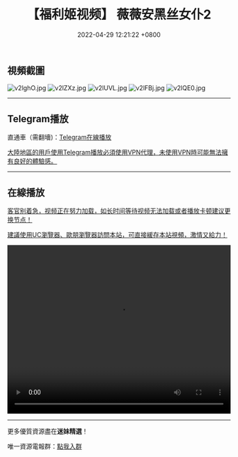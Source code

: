 ﻿---
layout: post
title:  "【福利姬视频】 薇薇安黑丝女仆2"
date:   2022-04-29 12:21:22 +0800
categories: FuLiJi
tags: 推特 福利姬   薇薇安 女仆2 黑丝
img: https://kanjiantu.top/images/2022/04/29/v2lghO.jpg
---


## 視頻截圖

![v2lghO.jpg](https://kanjiantu.top/images/2022/04/29/v2lghO.jpg)
![v2lZXz.jpg](https://kanjiantu.top/images/2022/04/29/v2lZXz.jpg)
![v2lUVL.jpg](https://kanjiantu.top/images/2022/04/29/v2lUVL.jpg)
![v2lFBj.jpg](https://kanjiantu.top/images/2022/04/29/v2lFBj.jpg)
![v2lQE0.jpg](https://kanjiantu.top/images/2022/04/29/v2lQE0.jpg)

* * *
## Telegram播放

直通車（需翻墻)：[Telegram在線播放](https://t.me/mimeijingxuan/847)


<u>大陸地區的用戶使用Telegram播放必須使用VPN代理，未使用VPN時可能無法擁有良好的體驗感。</u> 
* * *
## 在線播放
<u>客官别着急，视频正在努力加载，如长时间等待视频无法加载或者播放卡顿建议更换节点！</u>

<u>建議使用UC瀏覽器、歐朋瀏覽器訪問本站，可直接緩存本站視頻，激情又給力！</u>
<center><video src="https://cdn.publer.io/uploads/videos/62658772db2797618e606a78/1348521b1a80a99acd8694e57a52338b.mp4" width="100%" height="380px" controls="controls"></video></center>

* * *
更多優質資源盡在**迷妹精選**！

唯一資源電報群：[點我入群](https://t.me/mimeijingxuan)



